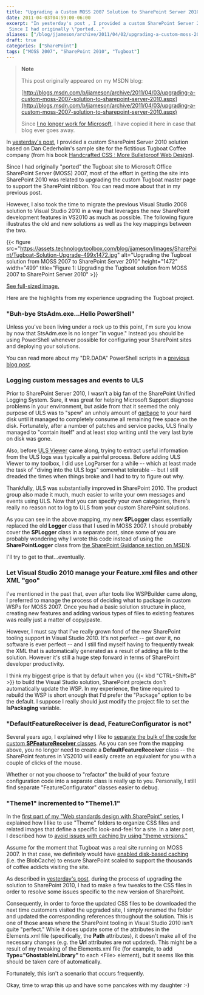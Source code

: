 ```yaml
---
title: "Upgrading a Custom MOSS 2007 Solution to SharePoint Server 2010"
date: 2011-04-03T04:59:00-06:00
excerpt: "In yesterday's post , I provided a custom SharePoint Server 2010 solution based on Dan Cederholm's sample site for the fictitious Tugboat Coffee company (from his book Handcrafted CSS : More Bulletproof Web Design ). 
 Since I had originally \"ported..."
aliases: ["/blog/jjameson/archive/2011/04/02/upgrading-a-custom-moss-2007-solution-to-sharepoint-server-2010.aspx", "/blog/jjameson/archive/2011/04/03/upgrading-a-custom-moss-2007-solution-to-sharepoint-server-2010.aspx"]
draft: true
categories: ["SharePoint"]
tags: ["MOSS 2007", "SharePoint 2010", "Tugboat"]
---
```


> **Note**
>
> This post originally appeared on my MSDN blog:
>
> [http://blogs.msdn.com/b/jjameson/archive/2011/04/03/upgrading-a-custom-moss-2007-solution-to-sharepoint-server-2010.aspx](http://blogs.msdn.com/b/jjameson/archive/2011/04/03/upgrading-a-custom-moss-2007-solution-to-sharepoint-server-2010.aspx)
>
> Since [I no longer work for Microsoft](/blog/jjameson/2011/09/02/last-day-with-microsoft), I have copied it here in case that blog ever goes away.

In [yesterday's post](/blog/jjameson/2011/04/02/web-standards-design-with-sharepoint-part-4), I provided a custom SharePoint Server 2010 solution based on Dan Cederholm's sample site for the fictitious Tugboat Coffee company (from his book [Handcrafted CSS : More Bulletproof Web Design](http://amzn.com/0321643380)).

Since I had originally "ported" the Tugboat site to Microsoft Office SharePoint Server (MOSS) 2007, most of the effort in getting the site into SharePoint 2010 was related to upgrading the custom Tugboat master page to support the SharePoint ribbon. You can read more about that in my previous post.

However, I also took the time to migrate the previous Visual Studio 2008 solution to Visual Studio 2010 in a way that leverages the new SharePoint development features in VS2010 as much as possible. The following figure illustrates the old and new solutions as well as the key mappings between the two.

{{< figure src="https://assets.technologytoolbox.com/blog/jjameson/Images/SharePoint/Tugboat-Solution-Upgrade-499x1472.jpg" alt="Upgrading the Tugboat solution from MOSS 2007 to SharePoint Server 2010" height="1472" width="499" title="Figure 1: Upgrading the Tugboat solution from MOSS 2007 to SharePoint Server 2010" >}}

[See full-sized image.](https://assets.technologytoolbox.com/blog/jjameson/Images/SharePoint/Tugboat-Solution-Upgrade-768x2262.jpg)

Here are the highlights from my experience upgrading the Tugboat project.

### "Buh-bye StsAdm.exe...Hello PowerShell"

Unless you've been living under a rock up to this point, I'm sure you know by now that StsAdm.exe is no longer "in vogue." Instead you should be using PowerShell whenever possible for configuring your SharePoint sites and deploying your solutions.

You can read more about my "DR.DADA" PowerShell scripts in a [previous blog post](/blog/jjameson/2011/02/27/deployment-scripts-for-sharepoint-server-2010).

### Logging custom messages and events to ULS

Prior to SharePoint Server 2010, I wasn't a big fan of the SharePoint Unified Logging System. Sure, it was great for helping Microsoft Support diagnose problems in your environment, but aside from that it seemed the only purpose of ULS was to "spew" an unholy amount of [garbage](/blog/jjameson/2009/03/26/sharepoint-uls-logs-flooded-with-preserving-template-record-with-size) to your hard disk until it managed to completely consume all remaining free space on the disk. Fortunately, after a number of patches and service packs, ULS finally managed to "contain itself" and at least stop writing until the very last byte on disk was gone.

Also, before [ULS Viewer](http://archive.msdn.microsoft.com/ULSViewer) came along, trying to extract useful information from the ULS logs was typically a painful process. Before adding ULS Viewer to my toolbox, I did use LogParser for a while -- which at least made the task of "diving into the ULS logs" somewhat tolerable -- but I still dreaded the times when things broke and I had to try to figure out why.

Thankfully, ULS was substantially improved in SharePoint 2010. The product group also made it much, much easier to write your own messages and events using ULS. Now that you can specify your own categories, there's really no reason not to log to ULS from your custom SharePoint solutions.

As you can see in the above mapping, my new **SPLogger** class essentially replaced the old **Logger** class that I used in MOSS 2007. I should probably cover the **SPLogger** class in a separate post, since some of you are probably wondering why I wrote this code instead of using the **SharePointLogger** class from [the SharePoint Guidance section on MSDN](http://msdn.microsoft.com/en-us/library/ff649628.aspx).

I'll try to get to that...eventually.

### Let Visual Studio 2010 manage your Feature.xml files and other XML "goo"

I've mentioned in the past that, even after tools like WSPBuilder came along, I preferred to manage the process of deciding what to package in custom WSPs for MOSS 2007. Once you had a basic solution structure in place, creating new features and adding various types of files to existing features was really just a matter of copy/paste.

However, I must say that I've really grown fond of the new SharePoint tooling support in Visual Studio 2010. It's not perfect -- get over it, no software is ever perfect -- and I still find myself having to frequently tweak the XML that is automatically generated as a result of adding a file to the solution. However it's still a huge step forward in terms of SharePoint developer productivity.

I think my biggest gripe is that by default when you {{< kbd "CTRL+Shift+B" >}} to build the Visual Studio solution, SharePoint projects don't automatically update the WSP. In my experience, the time required to rebuild the WSP is short enough that I'd prefer the "Package" option to be the default. I suppose I really should just modify the project file to set the **IsPackaging** variable.

### "DefaultFeatureReceiver is dead, FeatureConfigurator is not"

Several years ago, I explained why I like to [separate the bulk of the code for custom **SPFeatureReceiver** classes](/blog/jjameson/2007/03/22/what-s-in-a-name-defaultfeaturereceiver-vs-featureconfigurator). As you can see from the mapping above, you no longer need to create a **DefaultFeatureReceiver** class -- the SharePoint features in VS2010 will easily create an equivalent for you with a couple of clicks of the mouse.

Whether or not you choose to "refactor" the build of your feature configuration code into a separate class is really up to you. Personally, I still find separate "FeatureConfigurator" classes easier to debug.

### "Theme1" incremented to "Theme1.1"

In the [first part of my "Web standards design with SharePoint" series](/blog/jjameson/2010/01/30/web-standards-design-with-moss-2007-part-1), I explained how I like to use "Theme" folders to organize CSS files and related images that define a specific look-and-feel for a site. In a later post, I described how to [avoid issues with caching by using "theme versions."](/blog/jjameson/2010/11/16/avoid-issues-with-caching-by-using-quot-theme-versions-quot)

Assume for the moment that Tugboat was a real site running on MOSS 2007. In that case, we definitely would have [enabled disk-based caching](/blog/jjameson/2009/03/27/always-enable-disk-based-caching-in-moss-2007) (i.e. the BlobCache) to ensure SharePoint scaled to support the thousands of coffee addicts visiting the site.

As described in [yesterday's post](/blog/jjameson/2011/04/02/web-standards-design-with-sharepoint-part-4), during the process of upgrading the solution to SharePoint 2010, I had to make a few tweaks to the CSS files in order to resolve some issues specific to the new version of SharePoint.

Consequently, in order to force the updated CSS files to be downloaded the next time customers visited the upgraded site, I simply renamed the folder and updated the corresponding references throughout the solution. This is one of those areas where the SharePoint tooling in Visual Studio 2010 isn't quite "perfect." While it does update some of the attributes in the Elements.xml file (specifically, the **Path** attributes), it doesn't make all of the necessary changes (e.g. the **Url** attributes are not updated). This might be a result of my tweaking of the Elements.xml file (for example, to add **Type="GhostableInLibrary"** to each &lt;File&gt; element), but it seems like this should be taken care of automatically.

Fortunately, this isn't a scenario that occurs frequently.

Okay, time to wrap this up and have some pancakes with my daughter :-)

